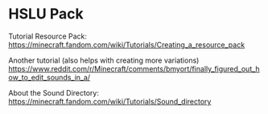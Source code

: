 # HSLU Pack

Tutorial Resource Pack:
https://minecraft.fandom.com/wiki/Tutorials/Creating_a_resource_pack

Another tutorial (also helps with creating more variations)
https://www.reddit.com/r/Minecraft/comments/bmyort/finally_figured_out_how_to_edit_sounds_in_a/

About the Sound Directory:
https://minecraft.fandom.com/wiki/Tutorials/Sound_directory
